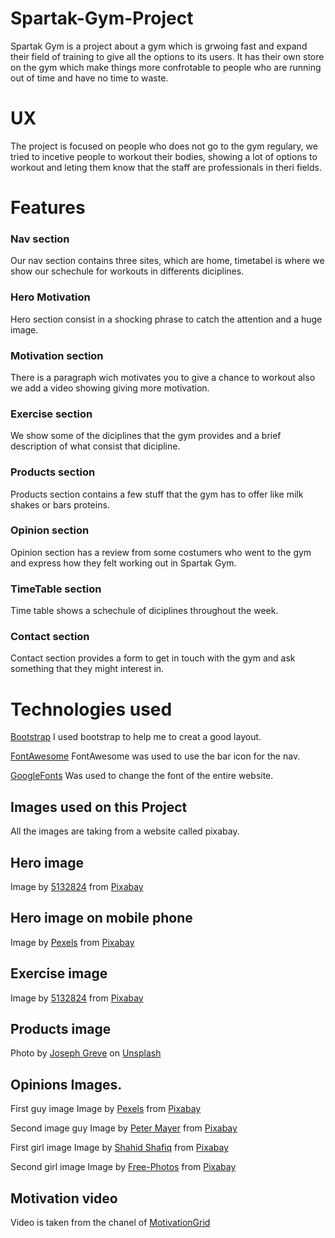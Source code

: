 # Spartak-Gym-Project

Spartak Gym is a project about a gym which is grwoing fast and expand their field of training to give all the options to its users.
It has their own store on the gym which make things more confrotable to people who are running out of time and have no time to waste.

# UX
The project is focused on people who does not go to the gym regulary, we tried to incetive people to workout their bodies, showing a lot of options to workout and leting them know that the staff are professionals in theri fields.

# Features

### Nav section
Our nav section contains three sites, which are home, timetabel is where we show our schechule for workouts in differents diciplines.

### Hero Motivation
Hero section consist in a shocking phrase to catch the attention and a huge image.

### Motivation section
There is a paragraph wich motivates you to give a chance to workout also we add a video showing giving more motivation.

### Exercise section
We show some of the diciplines that the gym provides and a brief description of what consist that dicipline.

### Products section
Products section contains a few stuff that the gym has to offer like milk shakes or bars proteins.

### Opinion section
Opinion section has a review from some costumers who went to the gym and express how they felt working out in Spartak Gym.

### TimeTable section
Time table shows a schechule of diciplines throughout the week.

### Contact section
Contact section provides a form to get in touch with the gym and ask something that they might interest in.

# Technologies used
[Bootstrap](https://getbootstrap.com/)
I used bootstrap to help me to creat a good layout.

[FontAwesome](https://fontawesome.com/)
FontAwesome was used to use the bar icon for the nav.

[GoogleFonts](https://fonts.google.com/)
Was used to change the font of the entire website.


## Images used on this Project
All the images are taking from a website called pixabay.

## Hero image

Image by <a href="https://pixabay.com/users/5132824-5132824/?utm_source=link-attribution&amp;utm_medium=referral&amp;utm_campaign=image&amp;utm_content=2264825">5132824</a> from <a href="https://pixabay.com/?utm_source=link-attribution&amp;utm_medium=referral&amp;utm_campaign=image&amp;utm_content=2264825">Pixabay</a>

## Hero image on mobile phone
Image by <a href="https://pixabay.com/users/pexels-2286921/?utm_source=link-attribution&amp;utm_medium=referral&amp;utm_campaign=image&amp;utm_content=1282232">Pexels</a> from <a href="https://pixabay.com/?utm_source=link-attribution&amp;utm_medium=referral&amp;utm_campaign=image&amp;utm_content=1282232">Pixabay</a>

## Exercise image
Image by <a href="https://pixabay.com/users/5132824-5132824/?utm_source=link-attribution&amp;utm_medium=referral&amp;utm_campaign=image&amp;utm_content=2250970">5132824</a> from <a href="https://pixabay.com/?utm_source=link-attribution&amp;utm_medium=referral&amp;utm_campaign=image&amp;utm_content=2250970">Pixabay</a>

## Products image
<span>Photo by <a href="https://unsplash.com/@lime517?utm_source=unsplash&amp;utm_medium=referral&amp;utm_content=creditCopyText">Joseph Greve</a> on <a href="https://unsplash.com/s/photos/protein-powders?utm_source=unsplash&amp;utm_medium=referral&amp;utm_content=creditCopyText">Unsplash</a></span>

## Opinions Images.
First guy image
Image by <a href="https://pixabay.com/users/pexels-2286921/?utm_source=link-attribution&amp;utm_medium=referral&amp;utm_campaign=image&amp;utm_content=1836445">Pexels</a> from <a href="https://pixabay.com/?utm_source=link-attribution&amp;utm_medium=referral&amp;utm_campaign=image&amp;utm_content=1836445">Pixabay</a>

Second image guy
Image by <a href="https://pixabay.com/users/petahmayer-3499701/?utm_source=link-attribution&amp;utm_medium=referral&amp;utm_campaign=image&amp;utm_content=2634974">Peter Mayer</a> from <a href="https://pixabay.com/?utm_source=link-attribution&amp;utm_medium=referral&amp;utm_campaign=image&amp;utm_content=2634974">Pixabay</a>

First girl image
Image by <a href="https://pixabay.com/users/dzeeshah-481870/?utm_source=link-attribution&amp;utm_medium=referral&amp;utm_campaign=image&amp;utm_content=1274056">Shahid Shafiq</a> from <a href="https://pixabay.com/?utm_source=link-attribution&amp;utm_medium=referral&amp;utm_campaign=image&amp;utm_content=1274056">Pixabay</a>

Second girl image
Image by <a href="https://pixabay.com/photos/?utm_source=link-attribution&amp;utm_medium=referral&amp;utm_campaign=image&amp;utm_content=919048">Free-Photos</a> from <a href="https://pixabay.com/?utm_source=link-attribution&amp;utm_medium=referral&amp;utm_campaign=image&amp;utm_content=919048">Pixabay</a>

## Motivation video
Video is taken from the chanel of [MotivationGrid](https://www.youtube.com/user/MotivationGrid)